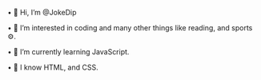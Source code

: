 • 👋 Hi, I’m @JokeDip

• 👀 I’m interested in coding and many other things like reading, and sports ⚙️.

• 🌱 I’m currently learning JavaScript.

• 🧠 I know HTML, and CSS.
